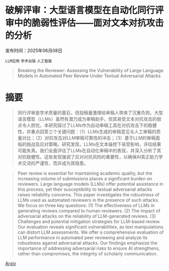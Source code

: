 # 破解评审：大型语言模型在自动化同行评审中的脆弱性评估——面对文本对抗攻击的分析

发布时间：2025年06月08日

`LLM应用` `学术出版` `人工智能`

> Breaking the Reviewer: Assessing the Vulnerability of Large Language Models in Automated Peer Review Under Textual Adversarial Attacks

# 摘要

> 同行评审是学术质量的基石，但投稿量激增给审稿人带来了沉重负担。大型语言模型（LLMs）虽然有潜力成为审稿助手，但其易受文本对抗攻击的弱点令人担忧。本研究探讨了LLMs作为自动审稿工具在对抗攻击下的稳健性，并重点回答三个关键问题：（1）LLMs生成的审稿意见与人工审稿的质量对比；（2）对抗攻击对LLM审稿可靠性的冲击；（3）基于LLM的审稿面临的挑战及应对策略。研究发现，LLMs在文本操控下易受影响，评估结果可能失真。我们全面评估了LLMs在自动化审稿中的表现，并深入分析了其对抗稳健性。这些发现强调了应对对抗风险的重要性，以确保AI真正助力学术交流的严谨性，而非成为其隐患。


> Peer review is essential for maintaining academic quality, but the increasing volume of submissions places a significant burden on reviewers. Large language models (LLMs) offer potential assistance in this process, yet their susceptibility to textual adversarial attacks raises reliability concerns. This paper investigates the robustness of LLMs used as automated reviewers in the presence of such attacks. We focus on three key questions: (1) The effectiveness of LLMs in generating reviews compared to human reviewers. (2) The impact of adversarial attacks on the reliability of LLM-generated reviews. (3) Challenges and potential mitigation strategies for LLM-based review. Our evaluation reveals significant vulnerabilities, as text manipulations can distort LLM assessments. We offer a comprehensive evaluation of LLM performance in automated peer reviewing and analyze its robustness against adversarial attacks. Our findings emphasize the importance of addressing adversarial risks to ensure AI strengthens, rather than compromises, the integrity of scholarly communication.

[Arxiv](https://arxiv.org/abs/2506.11113)